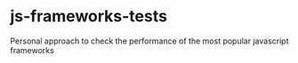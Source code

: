# js-frameworks-tests
Personal approach to check the performance of the most popular javascript frameworks
